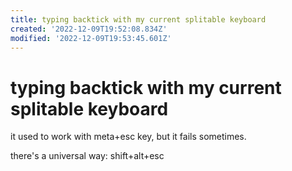 ```yaml
---
title: typing backtick with my current splitable keyboard
created: '2022-12-09T19:52:08.834Z'
modified: '2022-12-09T19:53:45.601Z'
---
```


# typing backtick with my current splitable keyboard

it used to work with meta+esc key, but it fails sometimes.

there's a universal way: shift+alt+esc


